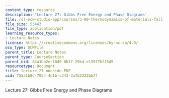 ```yaml
---
content_type: resource
description: 'Lecture 27: Gibbs Free Energy and Phase Diagrams'
file: /ol-ocw-studio-app/courses/3-00-thermodynamics-of-materials-fall-2002/755a1b8d70544d1bc3433a7b2223bb7f_lecture_27_oneside.PDF
file_size: 53443
file_type: application/pdf
learning_resource_types:
- Lecture Notes
license: https://creativecommons.org/licenses/by-nc-sa/4.0/
ocw_type: OCWFile
parent_title: Lecture Notes
parent_type: CourseSection
parent_uid: 84a1bb2e-1049-0b17-29b4-e13977bf1549
resourcetype: Document
title: lecture_27_oneside.PDF
uid: 755a1b8d-7054-4d1b-c343-3a7b2223bb7f
---
```

Lecture 27: Gibbs Free Energy and Phase Diagrams